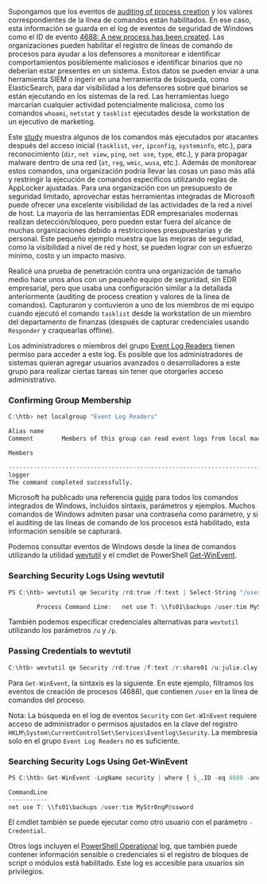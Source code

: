 Supongamos que los eventos de [auditing of process creation](https://docs.microsoft.com/en-us/windows/security/threat-protection/auditing/audit-process-creation) y los valores correspondientes de la línea de comandos están habilitados. En ese caso, esta información se guarda en el log de eventos de seguridad de Windows como el ID de evento [4688: A new process has been created](https://docs.microsoft.com/en-us/windows/security/threat-protection/auditing/event-4688). Las organizaciones pueden habilitar el registro de líneas de comando de procesos para ayudar a los defensores a monitorear e identificar comportamientos posiblemente maliciosos e identificar binarios que no deberían estar presentes en un sistema. Estos datos se pueden enviar a una herramienta SIEM o ingerir en una herramienta de búsqueda, como ElasticSearch, para dar visibilidad a los defensores sobre qué binarios se están ejecutando en los sistemas de la red. Las herramientas luego marcarían cualquier actividad potencialmente maliciosa, como los comandos `whoami`, `netstat` y `tasklist` ejecutados desde la workstation de un ejecutivo de marketing.

Este [study](https://blogs.jpcert.or.jp/en/2016/01/windows-commands-abused-by-attackers.html) muestra algunos de los comandos más ejecutados por atacantes después del acceso inicial (`tasklist`, `ver`, `ipconfig`, `systeminfo`, etc.), para reconocimiento (`dir`, `net view`, `ping`, `net use`, `type`, etc.), y para propagar malware dentro de una red (`at`, `reg`, `wmic`, `wusa`, etc.). Además de monitorear estos comandos, una organización podría llevar las cosas un paso más allá y restringir la ejecución de comandos específicos utilizando reglas de AppLocker ajustadas. Para una organización con un presupuesto de seguridad limitado, aprovechar estas herramientas integradas de Microsoft puede ofrecer una excelente visibilidad de las actividades de la red a nivel de host. La mayoría de las herramientas EDR empresariales modernas realizan detección/bloqueo, pero pueden estar fuera del alcance de muchas organizaciones debido a restricciones presupuestarias y de personal. Este pequeño ejemplo muestra que las mejoras de seguridad, como la visibilidad a nivel de red y host, se pueden lograr con un esfuerzo mínimo, costo y un impacto masivo.

Realicé una prueba de penetración contra una organización de tamaño medio hace unos años con un pequeño equipo de seguridad, sin EDR empresarial, pero que usaba una configuración similar a la detallada anteriormente (auditing de process creation y valores de la línea de comandos). Capturaron y contuvieron a uno de los miembros de mi equipo cuando ejecutó el comando `tasklist` desde la workstation de un miembro del departamento de finanzas (después de capturar credenciales usando `Responder` y craquearlas offline).

Los administradores o miembros del grupo [Event Log Readers](https://docs.microsoft.com/en-us/previous-versions/windows/it-pro/windows-server-2012-R2-and-2012/dn579255(v=ws.11)?redirectedfrom=MSDN#event-log-readers) tienen permiso para acceder a este log. Es posible que los administradores de sistemas quieran agregar usuarios avanzados o desarrolladores a este grupo para realizar ciertas tareas sin tener que otorgarles acceso administrativo.

### Confirming Group Membership

```r
C:\htb> net localgroup "Event Log Readers"

Alias name   
Comment        Members of this group can read event logs from local machine

Members

-------------------------------------------------------------------------------
logger
The command completed successfully.
```

Microsoft ha publicado una referencia [guide](https://download.microsoft.com/download/5/8/9/58911986-D4AD-4695-BF63-F734CD4DF8F2/ws-commands.pdf) para todos los comandos integrados de Windows, incluidos sintaxis, parámetros y ejemplos. Muchos comandos de Windows admiten pasar una contraseña como parámetro, y si el auditing de las líneas de comando de los procesos está habilitado, esta información sensible se capturará.

Podemos consultar eventos de Windows desde la línea de comandos utilizando la utilidad [wevtutil](https://docs.microsoft.com/en-us/windows-server/administration/windows-commands/wevtutil) y el cmdlet de PowerShell [Get-WinEvent](https://docs.microsoft.com/en-us/powershell/module/microsoft.powershell.diagnostics/get-winevent?view=powershell-7.1).

### Searching Security Logs Using wevtutil

```r
PS C:\htb> wevtutil qe Security /rd:true /f:text | Select-String "/user"

        Process Command Line:   net use T: \\fs01\backups /user:tim MyStr0ngP@ssword
```

También podemos especificar credenciales alternativas para `wevtutil` utilizando los parámetros `/u` y `/p`.

### Passing Credentials to wevtutil

```r
C:\htb> wevtutil qe Security /rd:true /f:text /r:share01 /u:julie.clay /p:Welcome1 | findstr "/user"
```

Para `Get-WinEvent`, la sintaxis es la siguiente. En este ejemplo, filtramos los eventos de creación de procesos (4688), que contienen `/user` en la línea de comandos del proceso.

Nota: La búsqueda en el log de eventos `Security` con `Get-WInEvent` requiere acceso de administrador o permisos ajustados en la clave del registro `HKLM\System\CurrentControlSet\Services\Eventlog\Security`. La membresía solo en el grupo `Event Log Readers` no es suficiente.

### Searching Security Logs Using Get-WinEvent

```r
PS C:\htb> Get-WinEvent -LogName security | where { $_.ID -eq 4688 -and $_.Properties[8].Value -like '*/user*'} | Select-Object @{name='CommandLine';expression={ $_.Properties[8].Value }}

CommandLine
-----------
net use T: \\fs01\backups /user:tim MyStr0ngP@ssword
```

El cmdlet también se puede ejecutar como otro usuario con el parámetro `-Credential`.

Otros logs incluyen el [PowerShell Operational](https://docs.microsoft.com/en-us/powershell/module/microsoft.powershell.core/about/about_logging_windows?view=powershell-7.1) log, que también puede contener información sensible o credenciales si el registro de bloques de script o módulos está habilitado. Este log es accesible para usuarios sin privilegios.